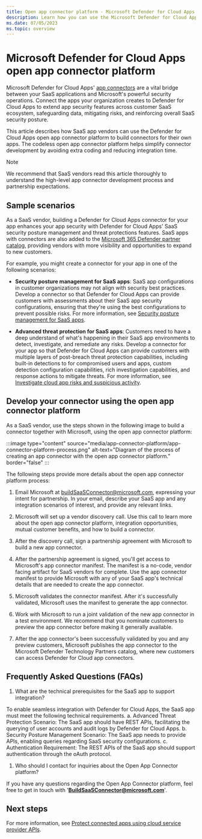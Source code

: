 ```yaml
---
title: Open app connector platform - Microsoft Defender for Cloud Apps
description: Learn how you can use the Microsoft Defender for Cloud Apps open app connector platform to build your own connector.
ms.date: 07/05/2023
ms.topic: overview
---
```


# Microsoft Defender for Cloud Apps open app connector platform

Microsoft Defender for Cloud Apps' [app connectors](protect-connected-apps.md) are a vital bridge between your SaaS applications and Microsoft's powerful security operations. Connect the apps your organization creates to Defender for Cloud Apps to extend app security features across customer SaaS ecosystem, safeguarding data, mitigating risks, and reinforcing overall SaaS security posture.

This article describes how SaaS app vendors can use the Defender for Cloud Apps open app connector platform to build connectors for their own apps. The codeless open app connector platform helps simplify connector development by avoiding extra coding and reducing integration time.

> [!NOTE]
> We recommend that SaaS vendors read this article thoroughly to understand the high-level app connector development process and partnership expectations.

## Sample scenarios

As a SaaS vendor, building a Defender for Cloud Apps connector for your app enhances your app security with Defender for Cloud Apps' SaaS security posture management and threat protections features. SaaS apps with connectors are also added to the [Microsoft 365 Defender partner catalog](/microsoft-365/security/defender-endpoint/technological-partners), providing vendors with more visibility and opportunities to expand to new customers.

For example, you might create a connector for your app in one of the following scenarios:

- **Security posture management for SaaS apps**: SaaS app configurations in customer organizations may not align with security best practices. Develop a connector so that Defender for Cloud Apps can provide customers with assessments about their SaaS app security configurations, ensuring that they're using the best configurations to prevent possible risks. For more information, see [Security posture management for SaaS apps](security-saas.md).

- **Advanced threat protection for SaaS apps**: Customers need to have a deep understand of what's happening in their SaaS app environments to detect, investigate, and remediate any risks. Develop a connector for your app so that Defender for Cloud Apps can provide customers with multiple layers of post-breach threat protection capabilities, including built-in detections to for compromised users and apps, custom detection configuration capabilities, rich investigation capabilities, and response actions to mitigate threats. For more information, see [Investigate cloud app risks and suspicious activity](investigate.md).

## Develop your connector using the open app connector platform

As a SaaS vendor, use the steps shown in the following image to build a connector together with Microsoft, using the open app connector platform:

:::image type="content" source="media/app-connector-platform/app-connector-platform-process.png" alt-text="Diagram of the process of creating an app connector with the open app connector platform." border="false" :::

The following steps provide more details about the open app connector platform process:
 
1. Email Microsoft at [buildSaaSConnector@microsoft.com](mailto:buildSaaSConnector@microsoft.com), expressing your intent for partnership. In your email, describe your SaaS app and any integration scenarios of interest, and provide any relevant links.

1. Microsoft will set up a vendor discovery call. Use this call to learn more about the open app connector platform, integration opportunities, mutual customer benefits, and how to build a connector.

1. After the discovery call, sign a partnership agreement with Microsoft to build a new app connector.

1. After the partnership agreement is signed, you'll get access to Microsoft's app connector manifest. The manifest is a no-code, vendor facing artifact for SaaS vendors for complete. Use the app connector manifest to provide Microsoft with any of your SaaS app's technical details that are needed to create the app connector.

1. Microsoft validates the connector manifest. After it's successfully validated, Microsoft uses the manifest to generate the app connector.

1. Work with Microsoft to run a joint validation of the new app connector in a test environment. We recommend that you nominate customers to preview the app connector before making it generally available.

1. After the app connector's been successfully validated by you and any preview customers, Microsoft publishes the app connector to the Microsoft Defender Technology Partners catalog, where new customers can access Defender for Cloud app connectors.

## Frequently Asked Questions (FAQs)

1. What are the technical prerequisites for the SaaS app to support integration?
   
To enable seamless integration with Defender for Cloud Apps, the SaaS app must meet the following technical requirements.
a. Advanced Threat Protection Scenario: The SaaS app should have REST APIs, facilitating the querying of user accounts and audit logs by Defender for Cloud Apps.
b. Security Posture Management Scenario: The SaaS app needs to provide APIs, enabling queries regarding SaaS security configurations.
c. Authentication Requirement: The REST APIs of the SaaS app should support authentication through the oAuth protocol.


1. Who should I contact for inquiries about the Open App Connector platform?
   
If you have any questions regarding the Open App Connector platform, feel free to get in touch with '**[BuildSaaSConnector@microsoft.com](mailto:BuildSaaSConnector@microsoft.com)**'.

## Next steps

For more information, see [Protect connected apps using cloud service provider APIs](protect-connected-apps.md).


